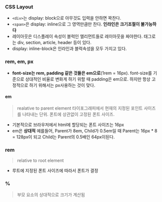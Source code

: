 ### CSS Layout
- ```<div>```는 display: block으로 아무것도 입력을 안하면 꽉찬다.  
- ```<span>```은 display: inline으로 그 영역만큼만 찬다. **인라인은 크기조절이 불가능하다**
- 레이아웃은 디스플레이 속성이 블럭인 엘리먼트들로 레이아웃을 짜야한다. 태그로는 div, section, article, header 등이 있다.
- display: inline-block은 인라인과 블럭속성을 모두 가지고 있다. 


### rem, em, px
- **font-size는 rem, padding 같은 것들은 em으로**(1rem = 16px). font-size를 기준으로 상대적인 비율로 변화게 하기 위할 때 padding은 em으로. 하지만 항상 고정적으로 하기 위해서는 px사용하는 것이 맞다. 

#### em
> realative to parent element
> 타이포그래피에서 현재의 지정된 포인트 사이즈를 나타내는 단위. 폰트에 상관없이 고정된 폰트 사이즈. 
- 기본적으로 브라우저에서 html에 할당되는 폰트 사이즈는 16px
- em은 **상대적** 예를들어, Parent가 8em, Child가 0.5em일 때 Parent는 16px * 8 = 128px이 되고 Child는 Parent의 0.5배인 64px이된다.  

### rem
> relative to root element
- 루트에 지정된 폰트 사이즈에 따라서 폰트가 결정

### %
> 부모 요소의 상대적으로 크기가 계산됨

